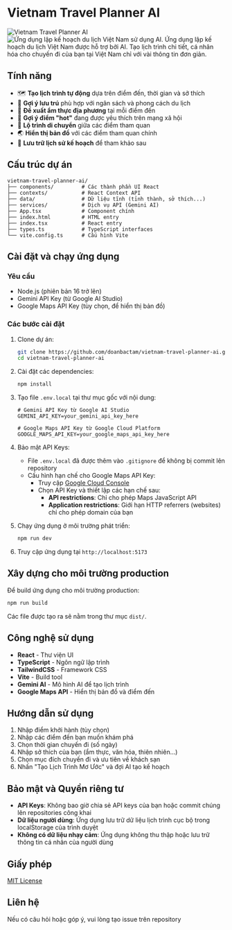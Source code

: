 # Vietnam Travel Planner AI

![Vietnam Travel Planner AI](https://img.shields.io/badge/Vietnam-Travel_Planner_AI-teal)
  <img alt="Ứng dụng lập kế hoạch du lịch Việt Nam sử dụng AI." src="https://api.pikwy.com/web/683038364dfa723e7231a068.jpg">
Ứng dụng lập kế hoạch du lịch Việt Nam được hỗ trợ bởi AI. Tạo lịch trình chi tiết, cá nhân hóa cho chuyến đi của bạn tại Việt Nam chỉ với vài thông tin đơn giản.

## Tính năng

- 🗺️ **Tạo lịch trình tự động** dựa trên điểm đến, thời gian và sở thích
- 🏨 **Gợi ý lưu trú** phù hợp với ngân sách và phong cách du lịch
- 🍜 **Đề xuất ẩm thực địa phương** tại mỗi điểm đến
- 📸 **Gợi ý điểm "hot"** đang được yêu thích trên mạng xã hội
- 🚗 **Lộ trình di chuyển** giữa các điểm tham quan
- 🌏 **Hiển thị bản đồ** với các điểm tham quan chính
- 💾 **Lưu trữ lịch sử kế hoạch** để tham khảo sau

## Cấu trúc dự án

```
vietnam-travel-planner-ai/
├── components/         # Các thành phần UI React
├── contexts/           # React Context API
├── data/               # Dữ liệu tĩnh (tỉnh thành, sở thích...)
├── services/           # Dịch vụ API (Gemini AI)
├── App.tsx             # Component chính
├── index.html          # HTML entry
├── index.tsx           # React entry
├── types.ts            # TypeScript interfaces
└── vite.config.ts      # Cấu hình Vite
```

## Cài đặt và chạy ứng dụng

### Yêu cầu

- Node.js (phiên bản 16 trở lên)
- Gemini API Key (từ Google AI Studio)
- Google Maps API Key (tùy chọn, để hiển thị bản đồ)

### Các bước cài đặt

1. Clone dự án:
   ```bash
   git clone https://github.com/doanbactam/vietnam-travel-planner-ai.git
   cd vietnam-travel-planner-ai
   ```

2. Cài đặt các dependencies:
   ```bash
   npm install
   ```

3. Tạo file `.env.local` tại thư mục gốc với nội dung:
   ```
   # Gemini API Key từ Google AI Studio
   GEMINI_API_KEY=your_gemini_api_key_here
   
   # Google Maps API Key từ Google Cloud Platform
   GOOGLE_MAPS_API_KEY=your_google_maps_api_key_here
   ```

4. Bảo mật API Keys:
   - File `.env.local` đã được thêm vào `.gitignore` để không bị commit lên repository
   - Cấu hình hạn chế cho Google Maps API Key:
     - Truy cập [Google Cloud Console](https://console.cloud.google.com/google/maps-apis/credentials)
     - Chọn API Key và thiết lập các hạn chế sau:
       - **API restrictions**: Chỉ cho phép Maps JavaScript API
       - **Application restrictions**: Giới hạn HTTP referrers (websites) chỉ cho phép domain của bạn

5. Chạy ứng dụng ở môi trường phát triển:
   ```bash
   npm run dev
   ```

6. Truy cập ứng dụng tại `http://localhost:5173`

## Xây dựng cho môi trường production

Để build ứng dụng cho môi trường production:

```bash
npm run build
```

Các file được tạo ra sẽ nằm trong thư mục `dist/`.

## Công nghệ sử dụng

- **React** - Thư viện UI
- **TypeScript** - Ngôn ngữ lập trình
- **TailwindCSS** - Framework CSS
- **Vite** - Build tool
- **Gemini AI** - Mô hình AI để tạo lịch trình
- **Google Maps API** - Hiển thị bản đồ và điểm đến

## Hướng dẫn sử dụng

1. Nhập điểm khởi hành (tùy chọn)
2. Nhập các điểm đến bạn muốn khám phá
3. Chọn thời gian chuyến đi (số ngày)
4. Nhập sở thích của bạn (ẩm thực, văn hóa, thiên nhiên...)
5. Chọn mục đích chuyến đi và ưu tiên về khách sạn
6. Nhấn "Tạo Lịch Trình Mơ Ước" và đợi AI tạo kế hoạch

## Bảo mật và Quyền riêng tư

- **API Keys**: Không bao giờ chia sẻ API keys của bạn hoặc commit chúng lên repositories công khai
- **Dữ liệu người dùng**: Ứng dụng lưu trữ dữ liệu lịch trình cục bộ trong localStorage của trình duyệt
- **Không có dữ liệu nhạy cảm**: Ứng dụng không thu thập hoặc lưu trữ thông tin cá nhân của người dùng

## Giấy phép

[MIT License](LICENSE)

## Liên hệ

Nếu có câu hỏi hoặc góp ý, vui lòng tạo issue trên repository 
